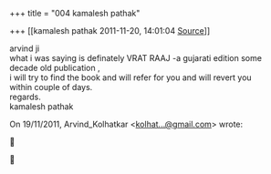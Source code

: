 +++
title = "004 kamalesh pathak"

+++
[[kamalesh pathak	2011-11-20, 14:01:04 [Source](https://groups.google.com/g/samskrita/c/pXfJHrvRj-c)]]



arvind ji  
what i was saying is definately VRAT RAAJ -a gujarati edition some  
decade old publication ,  
i will try to find the book and will refer for you and will revert you  
within couple of days.  
regards.  
kamalesh pathak

On 19/11/2011, Arvind_Kolhatkar \<[kolhat...@gmail.com]()\> wrote:  





